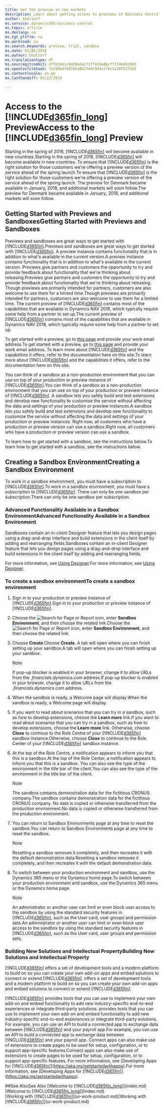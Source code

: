 ```yaml
---
title: Get the preview in new markets
description: Learn about getting access to previews of Business Central.
author: bholtorf
ms.service: dynamics365-business-central
ms.topic: article
ms.devlang: na
ms.tgt_pltfrm: na
ms.workload: na
ms.search.keywords: preview, trial, sandbox
ms.date: 01/05/2018
ms.author: bholtorf
ms.translationtype: HT
ms.sourcegitcommit: d7fb34e1c9428a64c71ff47be8bcff174649c00d
ms.openlocfilehash: fa7d084f69765a0b274dc9d4e1f6c1a38752f3b5
ms.contentlocale: en-gb
ms.lasthandoff: 03/22/2018

---
```

# <a name="access-to-the-included365finlongincludesd365finlongmdmd-preview"></a><span data-ttu-id="627fd-103">Access to the [!INCLUDE[d365fin_long](includes/d365fin_long_md.md)] Preview</span><span class="sxs-lookup"><span data-stu-id="627fd-103">Access to the [!INCLUDE[d365fin_long](includes/d365fin_long_md.md)] Preview</span></span>
<span data-ttu-id="627fd-104">Starting in the spring of 2018, [!INCLUDE[d365fin](includes/d365fin_md.md)] will become available in new countries.</span><span class="sxs-lookup"><span data-stu-id="627fd-104">Starting in the spring of 2018, [!INCLUDE[d365fin](includes/d365fin_md.md)] will become available in new countries.</span></span> <span data-ttu-id="627fd-105">To ensure that [!INCLUDE[d365fin](includes/d365fin_md.md)] is the right solution for those customers we're offering a preview version of the service ahead of the spring launch.</span><span class="sxs-lookup"><span data-stu-id="627fd-105">To ensure that [!INCLUDE[d365fin](includes/d365fin_md.md)] is the right solution for those customers we're offering a preview version of the service ahead of the spring launch.</span></span> <span data-ttu-id="627fd-106">The preview for Denmark became available in January, 2018, and additional markets will soon follow.</span><span class="sxs-lookup"><span data-stu-id="627fd-106">The preview for Denmark became available in January, 2018, and additional markets will soon follow.</span></span>  

## <a name="getting-started-with-previews-and-sandboxes"></a><span data-ttu-id="627fd-107">Getting Started with Previews and Sandboxes</span><span class="sxs-lookup"><span data-stu-id="627fd-107">Getting Started with Previews and Sandboxes</span></span>
<span data-ttu-id="627fd-108">Previews and sandboxes are great ways to get started with [!INCLUDE[d365fin](includes/d365fin_md.md)].</span><span class="sxs-lookup"><span data-stu-id="627fd-108">Previews and sandboxes are great ways to get started with [!INCLUDE[d365fin](includes/d365fin_md.md)].</span></span> <span data-ttu-id="627fd-109">A preview instance contains functionality that is in addition to what's available in the current version.</span><span class="sxs-lookup"><span data-stu-id="627fd-109">A preview instance contains functionality that is in addition to what's available in the current version.</span></span> <span data-ttu-id="627fd-110">Previews give partners and customers the opportunity to try and provide feedback about functionality that we're thinking about releasing.</span><span class="sxs-lookup"><span data-stu-id="627fd-110">Previews give partners and customers the opportunity to try and provide feedback about functionality that we're thinking about releasing.</span></span> <span data-ttu-id="627fd-111">Though previews are primarily intended for partners, customers are also welcome to use them for a limited time.</span><span class="sxs-lookup"><span data-stu-id="627fd-111">Though previews are primarily intended for partners, customers are also welcome to use them for a limited time.</span></span> <span data-ttu-id="627fd-112">The current preview of [!INCLUDE[d365fin](includes/d365fin_md.md)] contains most of the capabilities that are available in Dynamics NAV 2018, which typically require some help from a partner to set up.</span><span class="sxs-lookup"><span data-stu-id="627fd-112">The current preview of [!INCLUDE[d365fin](includes/d365fin_md.md)] contains most of the capabilities that are available in Dynamics NAV 2018, which typically require some help from a partner to set up.</span></span>

<span data-ttu-id="627fd-113">To get started with a preview, go to [this page](https://go.microsoft.com/fwlink/?linkid=866045) and provide your work email address.</span><span class="sxs-lookup"><span data-stu-id="627fd-113">To get started with a preview, go to [this page](https://go.microsoft.com/fwlink/?linkid=866045) and provide your work email address.</span></span> <span data-ttu-id="627fd-114">To learn more about [!INCLUDE[d365fin](includes/d365fin_md.md)] and the capabilities it offers, refer to the documentation here on this site.</span><span class="sxs-lookup"><span data-stu-id="627fd-114">To learn more about [!INCLUDE[d365fin](includes/d365fin_md.md)] and the capabilities it offers, refer to the documentation here on this site.</span></span>

<span data-ttu-id="627fd-115">You can think of a sandbox as a non-production environment that you can use on top of your production or preview instance of [!INCLUDE[d365fin](includes/d365fin_md.md)].</span><span class="sxs-lookup"><span data-stu-id="627fd-115">You can think of a sandbox as a non-production environment that you can use on top of your production or preview instance of [!INCLUDE[d365fin](includes/d365fin_md.md)].</span></span> <span data-ttu-id="627fd-116">A sandbox lets you safely build and test extensions and develop new functionality to customise the service without affecting the data and settings of your production or preview instances.</span><span class="sxs-lookup"><span data-stu-id="627fd-116">A sandbox lets you safely build and test extensions and develop new functionality to customize the service without affecting the data and settings of your production or preview instances.</span></span> <span data-ttu-id="627fd-117">Right now, all customers who have a production or preview version can use a sandbox.</span><span class="sxs-lookup"><span data-stu-id="627fd-117">Right now, all customers who have a production or preview version can use a sandbox.</span></span>

<span data-ttu-id="627fd-118">To learn how to get started with a sandbox, see the instructions below.</span><span class="sxs-lookup"><span data-stu-id="627fd-118">To learn how to get started with a sandbox, see the instructions below.</span></span>

## <a name="creating-a-sandbox-environment"></a><span data-ttu-id="627fd-119">Creating a Sandbox Environment</span><span class="sxs-lookup"><span data-stu-id="627fd-119">Creating a Sandbox Environment</span></span>
<span data-ttu-id="627fd-120">To work in a sandbox environment, you must have a subscription to [!INCLUDE[d365fin](includes/d365fin_md.md)].</span><span class="sxs-lookup"><span data-stu-id="627fd-120">To work in a sandbox environment, you must have a subscription to [!INCLUDE[d365fin](includes/d365fin_md.md)].</span></span> <span data-ttu-id="627fd-121">There can only be one sandbox per subscription.</span><span class="sxs-lookup"><span data-stu-id="627fd-121">There can only be one sandbox per subscription.</span></span>

### <a name="advanced-functionality-available-in-a-sandbox-environment"></a><span data-ttu-id="627fd-122">Advanced Functionality Available in a Sandbox Environment</span><span class="sxs-lookup"><span data-stu-id="627fd-122">Advanced Functionality Available in a Sandbox Environment</span></span>
<span data-ttu-id="627fd-123">Sandboxes contain an in-client Designer feature that lets you design pages using a drag-and-drop interface and build extensions in the client itself by adding and rearranging fields.</span><span class="sxs-lookup"><span data-stu-id="627fd-123">Sandboxes contain an in-client Designer feature that lets you design pages using a drag-and-drop interface and build extensions in the client itself by adding and rearranging fields.</span></span>

<span data-ttu-id="627fd-124">For more information, see [Using Designer](https://docs.microsoft.com/en-us/dynamics-nav/developer/devenv-inclient-designer).</span><span class="sxs-lookup"><span data-stu-id="627fd-124">For more information, see [Using Designer](https://docs.microsoft.com/en-us/dynamics-nav/developer/devenv-inclient-designer).</span></span>

### <a name="to-create-a-sandbox-environment"></a><span data-ttu-id="627fd-125">To create a sandbox environment</span><span class="sxs-lookup"><span data-stu-id="627fd-125">To create a sandbox environment</span></span>
1.  <span data-ttu-id="627fd-126">Sign in to your production or preview instance of [!INCLUDE[d365fin](includes/d365fin_md.md)].</span><span class="sxs-lookup"><span data-stu-id="627fd-126">Sign in to your production or preview instance of [!INCLUDE[d365fin](includes/d365fin_md.md)].</span></span>  
2.  <span data-ttu-id="627fd-127">Choose the ![Search for Page or Report](media/ui-search/search_small.png "Search for Page or Report icon") icon, enter **Sandbox Environment**, and then choose the related link.</span><span class="sxs-lookup"><span data-stu-id="627fd-127">Choose the ![Search for Page or Report](media/ui-search/search_small.png "Search for Page or Report icon") icon, enter **Sandbox Environment**, and then choose the related link.</span></span>
3.  <span data-ttu-id="627fd-128">Choose **Create**.</span><span class="sxs-lookup"><span data-stu-id="627fd-128">Choose **Create**.</span></span> <span data-ttu-id="627fd-129">A tab will open where you can finish setting up your sandbox.</span><span class="sxs-lookup"><span data-stu-id="627fd-129">A tab will open where you can finish setting up your sandbox.</span></span>

    > [!Note]
    > <span data-ttu-id="627fd-130">If pop-up blocker is enabled in your browser, change it to allow URLs from the *.financials.dynamics.com* address.</span><span class="sxs-lookup"><span data-stu-id="627fd-130">If pop-up blocker is enabled in your browser, change it to allow URLs from the *.financials.dynamics.com* address.</span></span>  

4.  <span data-ttu-id="627fd-131">When the sandbox is ready, a Welcome page will display.</span><span class="sxs-lookup"><span data-stu-id="627fd-131">When the sandbox is ready, a Welcome page will display.</span></span>  
5.  <span data-ttu-id="627fd-132">If you want to read about scenarios that you can try in a sandbox, such as how to develop extensions, choose the **Learn more** link.</span><span class="sxs-lookup"><span data-stu-id="627fd-132">If you want to read about scenarios that you can try in a sandbox, such as how to develop extensions, choose the **Learn more** link.</span></span> <span data-ttu-id="627fd-133">Otherwise, choose **Close** to continue to the Role Centre of your [!INCLUDE[d365fin](includes/d365fin_md.md)] sandbox instance.</span><span class="sxs-lookup"><span data-stu-id="627fd-133">Otherwise, choose **Close** to continue to the Role Center of your [!INCLUDE[d365fin](includes/d365fin_md.md)] sandbox instance.</span></span>  
6.  <span data-ttu-id="627fd-134">At the top of the Role Centre, a notification appears to inform you that this is a sandbox.</span><span class="sxs-lookup"><span data-stu-id="627fd-134">At the top of the Role Center, a notification appears to inform you that this is a sandbox.</span></span> <span data-ttu-id="627fd-135">You can also see the type of the environment in the title bar of the client.</span><span class="sxs-lookup"><span data-stu-id="627fd-135">You can also see the type of the environment in the title bar of the client.</span></span>

    > [!Note]
    > <span data-ttu-id="627fd-136">The sandbox contains demonstration data for the fictitious CRONUS company.</span><span class="sxs-lookup"><span data-stu-id="627fd-136">The sandbox contains demonstration data for the fictitious CRONUS company.</span></span> <span data-ttu-id="627fd-137">No data is copied or otherwise transferred from the production environment.</span><span class="sxs-lookup"><span data-stu-id="627fd-137">No data is copied or otherwise transferred from the production environment.</span></span>  

7.  <span data-ttu-id="627fd-138">You can return to Sandbox Environments page at any time to reset the sandbox.</span><span class="sxs-lookup"><span data-stu-id="627fd-138">You can return to Sandbox Environments page at any time to reset the sandbox.</span></span>

    > [!Note]
    > <span data-ttu-id="627fd-139">Resetting a sandbox removes it completely, and then recreates it with the default demonstration data.</span><span class="sxs-lookup"><span data-stu-id="627fd-139">Resetting a sandbox removes it completely, and then recreates it with the default demonstration data.</span></span>  

8.  <span data-ttu-id="627fd-140">To switch between your production environment and sandbox, use the Dynamics 365 menu or the Dynamics home page.</span><span class="sxs-lookup"><span data-stu-id="627fd-140">To switch between your production environment and sandbox, use the Dynamics 365 menu or the Dynamics home page.</span></span>

    > [!Note]
    > <span data-ttu-id="627fd-141">An administrator or another user can limit or even block user access to the sandbox by using the standard security features in [!INCLUDE[d365fin](includes/d365fin_md.md)], such as the User card, user groups and permission sets.</span><span class="sxs-lookup"><span data-stu-id="627fd-141">An administrator or another user can limit or even block user access to the sandbox by using the standard security features in [!INCLUDE[d365fin](includes/d365fin_md.md)], such as the User card, user groups and permission sets.</span></span>  

### <a name="building-new-solutions-and-intellectual-property"></a><span data-ttu-id="627fd-142">Building New Solutions and Intellectual Property</span><span class="sxs-lookup"><span data-stu-id="627fd-142">Building New Solutions and Intellectual Property</span></span>
[!INCLUDE[d365fin](includes/d365fin_md.md)]<span data-ttu-id="627fd-143"> offers a set of development tools and a modern platform to build on so you can create your own add-on apps and embed solutions to connect or extend [!INCLUDE[d365fin](includes/d365fin_md.md)].</span><span class="sxs-lookup"><span data-stu-id="627fd-143"> offers a set of development tools and a modern platform to build on so you can create your own add-on apps and embed solutions to connect or extend [!INCLUDE[d365fin](includes/d365fin_md.md)].</span></span>

[!INCLUDE[d365fin](includes/d365fin_md.md)]<span data-ttu-id="627fd-144"> provides tools that you can use to implement your own add-on and embed functionality to add new industry-specific end-to-end experiences or integrate third-party solutions.</span><span class="sxs-lookup"><span data-stu-id="627fd-144"> provides tools that you can use to implement your own add-on and embed functionality to add new industry-specific end-to-end experiences or integrate third-party solutions.</span></span> <span data-ttu-id="627fd-145">For example, you can use an API to build a connected app to exchange data between [!INCLUDE[d365fin](includes/d365fin_md.md)] and your payroll app.</span><span class="sxs-lookup"><span data-stu-id="627fd-145">For example, you can use an API to build a connected app to exchange data between [!INCLUDE[d365fin](includes/d365fin_md.md)] and your payroll app.</span></span> <span data-ttu-id="627fd-146">Connect apps can also make use of extensions to create pages to be used for setup, configuration, or to support app-specific features.</span><span class="sxs-lookup"><span data-stu-id="627fd-146">Connect apps can also make use of extensions to create pages to be used for setup, configuration, or to support app-specific features.</span></span> <span data-ttu-id="627fd-147">For more information, see [Developing Apps for [!INCLUDE[d365fin](includes/d365fin_md.md)]](https://aka.ms/getstartedwithapps).</span><span class="sxs-lookup"><span data-stu-id="627fd-147">For more information, see [Developing Apps for [!INCLUDE[d365fin](includes/d365fin_md.md)]](https://aka.ms/getstartedwithapps).</span></span>

##<a name="see-also"></a><span data-ttu-id="627fd-148">See Also</span><span class="sxs-lookup"><span data-stu-id="627fd-148">See Also</span></span>
<span data-ttu-id="627fd-149">[Welcome to [!INCLUDE[d365fin_long](includes/d365fin_long_md.md)]](index.md)</span><span class="sxs-lookup"><span data-stu-id="627fd-149">[Welcome to [!INCLUDE[d365fin_long](includes/d365fin_long_md.md)]](index.md)</span></span>  
<span data-ttu-id="627fd-150">[Working with [!INCLUDE[d365fin](includes/d365fin_md.md)]](ui-work-product.md)</span><span class="sxs-lookup"><span data-stu-id="627fd-150">[Working with [!INCLUDE[d365fin](includes/d365fin_md.md)]](ui-work-product.md)</span></span>  

